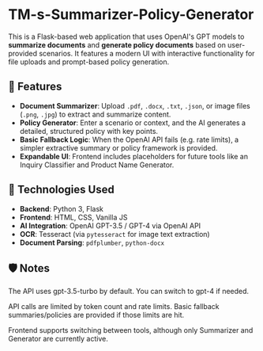# TM-s-Summarizer-Policy-Generator

This is a Flask-based web application that uses OpenAI's GPT models to **summarize documents** and **generate policy documents** based on user-provided scenarios. It features a modern UI with interactive functionality for file uploads and prompt-based policy generation.

## 🚀 Features

- **Document Summarizer**: Upload `.pdf`, `.docx`, `.txt`, `.json`, or image files (`.png`, `.jpg`) to extract and summarize content.
- **Policy Generator**: Enter a scenario or context, and the AI generates a detailed, structured policy with key points.
- **Basic Fallback Logic**: When the OpenAI API fails (e.g. rate limits), a simpler extractive summary or policy framework is provided.
- **Expandable UI**: Frontend includes placeholders for future tools like an Inquiry Classifier and Product Name Generator.

## 🧩 Technologies Used

- **Backend**: Python 3, Flask
- **Frontend**: HTML, CSS, Vanilla JS
- **AI Integration**: OpenAI GPT-3.5 / GPT-4 via OpenAI API
- **OCR**: Tesseract (via `pytesseract` for image text extraction)
- **Document Parsing**: `pdfplumber`, `python-docx`

## 🛡️ Notes
The API uses gpt-3.5-turbo by default. You can switch to gpt-4 if needed.

API calls are limited by token count and rate limits. Basic fallback summaries/policies are provided if those limits are hit.

Frontend supports switching between tools, although only Summarizer and Generator are currently active.


